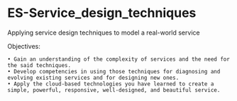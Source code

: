 # ES-Service_design_techniques
Applying service design techniques to model a real-world service


Objectives:

    • Gain an understanding of the complexity of services and the need for the said techniques.
    • Develop competencies in using those techniques for diagnosing and evolving existing services and for designing new ones. 
    • Apply the cloud-based technologies you have learned to create a simple, powerful, responsive, well-designed, and beautiful service.
